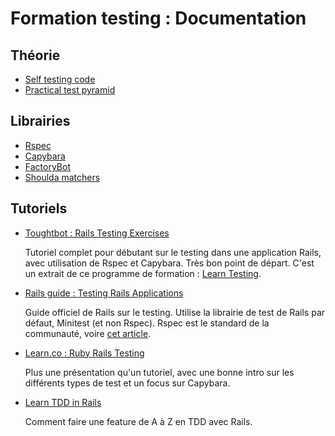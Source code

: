 # Formation testing : Documentation

## Théorie

- [Self testing code](https://martinfowler.com/bliki/SelfTestingCode.html)
- [Practical test pyramid](https://martinfowler.com/articles/practical-test-pyramid.html)

## Librairies

- [Rspec](https://github.com/rspec/rspec)
- [Capybara](https://github.com/teamcapybara/capybara)
- [FactoryBot](https://github.com/thoughtbot/factory_bot)
- [Shoulda matchers](https://github.com/thoughtbot/shoulda-matchers)

## Tutoriels

- [Toughtbot : Rails Testing Exercises](https://thoughtbot.com/upcase/rails-testing-exercises)

  Tutoriel complet pour débutant sur le testing dans une application Rails, avec utilisation de Rspec et Capybara. Très bon point de départ. C'est un extrait de ce programme de formation : [Learn Testing](https://thoughtbot.com/upcase/testing).

- [Rails guide : Testing Rails Applications](https://guides.rubyonrails.org/testing.html)

  Guide officiel de Rails sur le testing. Utilise la librairie de test de Rails par défaut, Minitest (et non Rspec). Rspec est le standard de la communauté, voire [cet article](https://www.codewithjason.com/test-framework-learn-rspec-minitest/).

- [Learn.co : Ruby Rails Testing](https://learn.co/lessons/ruby-rails-testing)

  Plus une présentation qu'un tutoriel, avec une bonne intro sur les différents types de test et un focus sur Capybara.

- [Learn TDD in Rails](https://learntdd.in/rails)

  Comment faire une feature de A à Z en TDD avec Rails.
